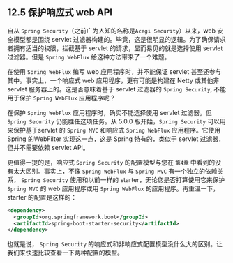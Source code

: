 ## 12.5 保护响应式 web API

自从 `Spring Security`（之前广为人知的名称是`Acegi Security`）以来，web 安全模型都是围绕 servlet 过滤器构建的。毕竟，这是很明显的逻辑。为了确保请求者拥有适当的权限，拦截基于 servlet 的请求，显而易见的就是选择使用 servlet 过滤器。但是 `Spring WebFlux` 给这种方法带来了一个难题。

在使用 `Spring WebFlux` 编写 web 应用程序时，并不能保证 servlet 甚至还参与其中。事实上，一个响应式 web 应用程序，更有可能是构建在 Netty 或其他非 servlet 服务器上的。这是否意味着基于 servlet 过滤器的 `Spring Security`, 不能用于保护 `Spring WebFlux` 应用程序呢？

在保护 `Spring WebFlux` 应用程序时，确实不能选择使用 servlet 过滤器。但 `Spring Security` 仍能胜任这项任务。从 5.0.0 版开始，`Spring Security` 可以用来保护基于servlet 的 `Spring MVC` 和响应式 `Spring WebFlux` 应用程序。它使用 Spring 的WebFilter 实现这一点，这是 Spring 特有的，类似于 servlet 过滤器，但并不需要依赖 servlet API。

更值得一提的是，响应式 `Spring Security` 的配置模型与您在 `第4章` 中看到的没有太大区别。事实上，不像 `Spring WebFlux` 与 `Spring MVC` 有一个独立的依赖关系， `Spring Security` 使用和以前一样的 starter，无论您是否打算使用它来保护 `Spring MVC` 的 web 应用程序或用 `Spring WebFlux` 的应用程序。再重温一下，starter 的配置是这样的：

```xml
<dependency>
  <groupId>org.springframework.boot</groupId>
  <artifactId>spring-boot-starter-security</artifactId>
</dependency>
```

也就是说， `Spring Security` 的响应式和非响应式配置模型没什么大的区别。让我们来快速比较查看一下两种配置的模型。



